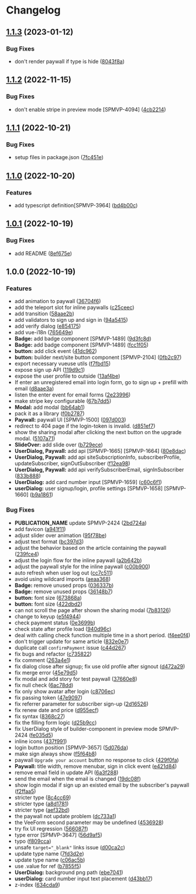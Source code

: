 # Changelog

## [1.1.3](https://github.com/storipress/builder-component/compare/v1.1.2...v1.1.3) (2023-01-12)

### Bug Fixes

- don't render paywall if type is hide ([8043f8a](https://github.com/storipress/builder-component/commit/8043f8a3b33bf2b9f0527297629d71a335b84613))

## [1.1.2](https://github.com/storipress/builder-component/compare/v1.1.1...v1.1.2) (2022-11-15)

### Bug Fixes

- don't enable stripe in preview mode [SPMVP-4094] ([4cb2214](https://github.com/storipress/builder-component/commit/4cb221411beb0c178e6970d8c75a2cfd98476f64))

## [1.1.1](https://github.com/storipress/builder-component/compare/v1.1.0...v1.1.1) (2022-10-21)

### Bug Fixes

- setup files in package.json ([7fc451e](https://github.com/storipress/builder-component/commit/7fc451eb751b5d20c29394bf5eee443a369573ed))

## [1.1.0](https://github.com/storipress/builder-component/compare/v1.0.1...v1.1.0) (2022-10-20)

### Features

- add typescript definition[SPMVP-3964] ([bd4b00c](https://github.com/storipress/builder-component/commit/bd4b00c479780aac6666d337aff613342d18f11c))

## [1.0.1](https://github.com/storipress/builder-component/compare/v1.0.0...v1.0.1) (2022-10-19)

### Bug Fixes

- add README ([8ef675e](https://github.com/storipress/builder-component/commit/8ef675e56741296b24e6a64ea287893f83c80348))

## 1.0.0 (2022-10-19)

### Features

- add animation to paywall ([36704f6](https://github.com/storipress/builder-component/commit/36704f68678572b2ab4dc72c2cc1aa4b79bb13a5))
- add the teleport slot for inline paywalls ([c25ceec](https://github.com/storipress/builder-component/commit/c25ceec8cdab5d9c240019f68fc75447c73a849a))
- add transition ([58aae2b](https://github.com/storipress/builder-component/commit/58aae2b698d3044b04e3a88e45b3d65cfc2cff4c))
- add validators to sign up and sign in ([94a5415](https://github.com/storipress/builder-component/commit/94a54156a52ce1fb247b5b8d0008e0ccd7088a3e))
- add verify dialog ([e854175](https://github.com/storipress/builder-component/commit/e854175af27851bab4bd237f8169d3c863069013))
- add vue-i18n ([765649e](https://github.com/storipress/builder-component/commit/765649ec9f33dac0833927dc9a2eff916f937ab3))
- **Badge:** add badge component [SPMVP-1489] ([9d3fc8d](https://github.com/storipress/builder-component/commit/9d3fc8d567118f3016d140649412ada24bedc244))
- **Badge:** add badge component [SPMVP-1489] ([fcc1f05](https://github.com/storipress/builder-component/commit/fcc1f051e123a93f91c475ea301499fffcc1b7f9))
- **button:** add click event ([41dc962](https://github.com/storipress/builder-component/commit/41dc962576b6f12574d773668ffabf12b025b627))
- **button:** builder next/site button component [SPMVP-2104] ([0fb2c97](https://github.com/storipress/builder-component/commit/0fb2c97eb514d017baa63fe4ce8cceab3b74f15a))
- export necessary vueuse utils ([f7fbd15](https://github.com/storipress/builder-component/commit/f7fbd156b038a60c9a9393a6456489f75c04c597))
- expose sign up API ([119d9c1](https://github.com/storipress/builder-component/commit/119d9c1eb6fe2c9c464e522c4d78592c45f15cf0))
- expose the user profile to outside ([13af4be](https://github.com/storipress/builder-component/commit/13af4be1fc600e1e3669fa7c8034b077cb201e08))
- If enter an unregistered email into login form, go to sign up + prefill with email ([d8aae3a](https://github.com/storipress/builder-component/commit/d8aae3a05612db36483fb836c4abaf029bca2e7a))
- listen the enter event for email forms ([2e23996](https://github.com/storipress/builder-component/commit/2e23996865a29ceda0bfe2bad24be92b13ba2c72))
- make stripe key configurable ([67b7dd5](https://github.com/storipress/builder-component/commit/67b7dd54058514322441cadd6ad0074081914aca))
- **Modal:** add modal ([bb64ab1](https://github.com/storipress/builder-component/commit/bb64ab1b32d8b7afc57dacc6cc8204de651d7644))
- pack it as a library ([f0b2787](https://github.com/storipress/builder-component/commit/f0b2787bc2088b1f320509b4d23064c6d3a8d855))
- **Paywall:** paywall UI [SPMVP-1500] ([097d003](https://github.com/storipress/builder-component/commit/097d00380be32a4577af3a7b82e4ab20203d24ff))
- redirect to 404 page if the login-token is invalid. ([d851ef7](https://github.com/storipress/builder-component/commit/d851ef7c69ea9ea301d987e96f6cdee83d0cdc22))
- show the sharing modal after clicking the next button on the upgrade modal. ([5107a71](https://github.com/storipress/builder-component/commit/5107a7115c8511059df439950212e8e63088d08b))
- **SlideOver:** add slide over ([b729ece](https://github.com/storipress/builder-component/commit/b729ecef231fef0c1e292fff49ba6e43b6537488))
- **UserDialog, Paywall:** add api [SPMVP-1665] [SPMVP-1664] ([80e8dac](https://github.com/storipress/builder-component/commit/80e8dac9dab53bd13140e05e9e2b2499e9cf0f2a))
- **UserDialog, Paywall:** add api siteSubscriptionInfo, subscriberProfile, updateSubscriber, signOutSubscriber ([f12ea98](https://github.com/storipress/builder-component/commit/f12ea98f69ec5509eb92d9c92e16935f2d92bfcb))
- **UserDialog, Paywall:** add api verifySubscriberEmail, signInSubscriber ([833b888](https://github.com/storipress/builder-component/commit/833b8887e444c1312dba03e11ea2f9d3b5192adc))
- **UserDialog:** add card number input [SPMVP-1659] ([c60c6f1](https://github.com/storipress/builder-component/commit/c60c6f1a1d336736fc8781ae6bd048cc137956d3))
- **userDialog:** user signup/login, profile settings [SPMVP-1658] [SPMVP-1660] ([b9a1861](https://github.com/storipress/builder-component/commit/b9a18614c44b470945d7728599d2ae8bcd4cd652))

### Bug Fixes

- **PUBLICATION_NAME** update SPMVP-2424 ([2bd724a](https://github.com/storipress/builder-component/commit/2bd724a8f26a2fe6285fa436f158377f4f92f8ca))
- add favicon ([a941f11](https://github.com/storipress/builder-component/commit/a941f11b8039dfc9be4a6cdad5c7df82283b8a7b))
- adjust slider over animation ([95f78be](https://github.com/storipress/builder-component/commit/95f78be9b0d6bdff4051bfdce5b7fa2ef8f8523a))
- adjust text format ([bc397d3](https://github.com/storipress/builder-component/commit/bc397d321fcda68d8b898df4857f788860a26161))
- adjust the behavior based on the article containing the paywall ([239fce4](https://github.com/storipress/builder-component/commit/239fce44cf994deef9b175ca3d92fa239921fad3))
- adjust the login flow for the inline paywall ([a2b642b](https://github.com/storipress/builder-component/commit/a2b642b58f601a884ff6f4b0ffdba951330a438a))
- adjust the paywall style for the inline paywall ([c00b900](https://github.com/storipress/builder-component/commit/c00b900050975d83d3c4822550520ac9b426800e))
- auto refresh when user log out ([cc7c511](https://github.com/storipress/builder-component/commit/cc7c5114df3e0d353aec6a658edb22bf8c09db61))
- avoid using wildcard imports ([aeaa368](https://github.com/storipress/builder-component/commit/aeaa368aa561b6e6cffd7e4a7ee8c56220a9b08f))
- **Badge:** remove unused props ([036337b](https://github.com/storipress/builder-component/commit/036337b2d9a4904cfe6b8b8af1940cc2a416e7da))
- **Badge:** remove unused props ([36148b7](https://github.com/storipress/builder-component/commit/36148b7c824e51ee164a781dd9b409e83e00eeb2))
- **button:** font size ([673868a](https://github.com/storipress/builder-component/commit/673868a49be8e61265ed736c106f8ad67c3deabd))
- **button:** font size ([422dbd2](https://github.com/storipress/builder-component/commit/422dbd245179df86ddcbcc8a00f4e1e0b113ca16))
- can not scroll the page after shown the sharing modal ([7b83126](https://github.com/storipress/builder-component/commit/7b8312698d92b803a3883d270d099588873f923c))
- change to keyup ([e5f4944](https://github.com/storipress/builder-component/commit/e5f4944cf5daee7daa29216f526b73dab44f070f))
- check payment status ([0e3699b](https://github.com/storipress/builder-component/commit/0e3699b0b3d62689cd10b9e253064e0d6f40855b))
- check state after profile load ([940d96c](https://github.com/storipress/builder-component/commit/940d96c0d0d5b7c1f576c8d8c35c95b590b5acfc))
- deal with calling check function multiple time in a short period. ([f4ee0f4](https://github.com/storipress/builder-component/commit/f4ee0f417ac510a1c37499e16e276b8c9e9b1c75))
- don't trigger update for same article ([832e0e7](https://github.com/storipress/builder-component/commit/832e0e76ad868b7e65b7acb34cd0671017684a7d))
- duplicate call `confirmPayment` issue ([c44d267](https://github.com/storipress/builder-component/commit/c44d267018d6bbda11131ac9ef37bbdaa4ec3a61))
- fix bugs and refactor ([c735822](https://github.com/storipress/builder-component/commit/c7358224febe1f277d0ea03c3c9003a4ac1e7265))
- fix comment ([263a4e1](https://github.com/storipress/builder-component/commit/263a4e13a3e7cbdc4a34a9bf3c7de37362a5fd68))
- fix dialog close after signup; fix use old profile after signout ([d472a29](https://github.com/storipress/builder-component/commit/d472a29a16bdd02a71cf1bf89f3b3f7a7e235e35))
- fix merge error ([45e79d5](https://github.com/storipress/builder-component/commit/45e79d5d6c79502c4fe47b9fbb665460d94abb51))
- fix modal and add story for test paywall ([37660e8](https://github.com/storipress/builder-component/commit/37660e8376031c2daf2d4edf11f6978703ec96f8))
- fix null check ([6ac78dd](https://github.com/storipress/builder-component/commit/6ac78dd1fb9a618306f59605d312f9fac18348cd))
- fix only show avatar after login ([c8706ec](https://github.com/storipress/builder-component/commit/c8706ec9f19826962951e0db01d078f8a6645997))
- fix passing token ([47e9097](https://github.com/storipress/builder-component/commit/47e90976c63f2cb48baf6c350731b8685e28416a))
- fix referrer parameter for subscriber sign-up ([2d16526](https://github.com/storipress/builder-component/commit/2d1652674d827af269f0440a9dec8ba810316ca6))
- fix renew date and price ([d955ecf](https://github.com/storipress/builder-component/commit/d955ecf71048d14e286efad351fab1acc1e6b8e0))
- fix syntax ([8368c27](https://github.com/storipress/builder-component/commit/8368c270fc1622c433a3e9cdcdd94e46bf13637b))
- fix the filling form logic ([d25b9cc](https://github.com/storipress/builder-component/commit/d25b9ccaf05a40bf5950ac719d2ad0bf818c1271))
- fix UserDialog style of builder-component in preview mode SPMVP-2424 ([fe035d5](https://github.com/storipress/builder-component/commit/fe035d59a2807d3fa6ad543a831dbd82e6b6cf2b))
- inline icons ([437f991](https://github.com/storipress/builder-component/commit/437f991c6f31e749dde378c81622e12e7a9cb8e2))
- login button position [SPMVP-3657] ([5d076da](https://github.com/storipress/builder-component/commit/5d076da054689255268a75e014d5c44ed545a578))
- make sign always show ([f5f64b8](https://github.com/storipress/builder-component/commit/f5f64b8cbb3fa4bfe24ec3f678ce7e0e61f59119))
- paywall `Upgrade your account` button no response to click ([429f0fa](https://github.com/storipress/builder-component/commit/429f0fa70f6cd4c75a9ae32d32e1c167644d844a))
- **Paywall:** title width, remove menubar, sign in click event ([e421d84](https://github.com/storipress/builder-component/commit/e421d84cadd3fb31b240ad1fd979d9ce3632705c))
- remove email field in update API ([6a3f288](https://github.com/storipress/builder-component/commit/6a3f2882f5632bfb4e899ccafb3b4fb27aec9a1b))
- send the email when the email is changed ([19dc08f](https://github.com/storipress/builder-component/commit/19dc08f19c050ac56768347c657522d5a4775403))
- show login modal if sign up an existed email by the subscriber's paywall ([f2ffaa5](https://github.com/storipress/builder-component/commit/f2ffaa51ec6c4f92548540d8e66dc74b1e437a2c))
- stricter type ([8c4cc69](https://github.com/storipress/builder-component/commit/8c4cc69c191d7efd40213cc663d3ae45b58f2702))
- stricter type ([a8d1781](https://github.com/storipress/builder-component/commit/a8d178171a1dc408b231f335c2fe969b5bbfaddb))
- stricter type ([aef32bd](https://github.com/storipress/builder-component/commit/aef32bd890e971e4452e8dec6a96ab938e872fd2))
- the paywall not update problem ([dc733a1](https://github.com/storipress/builder-component/commit/dc733a1fbbf932d29517a8e23bdf98e900f538c1))
- the VeeForm second parameter may be undefined ([4536928](https://github.com/storipress/builder-component/commit/45369288561d2dab277128cf7ee567759aeb8e10))
- try fix UI regression ([566087f](https://github.com/storipress/builder-component/commit/566087f7d82eed7e939d914752bec60b6ff8a5f2))
- type error [SPMVP-3647] ([56d9af5](https://github.com/storipress/builder-component/commit/56d9af5e935d388a548ee20923f1adadc8809f0d))
- typo ([f809cca](https://github.com/storipress/builder-component/commit/f809cca95a75914c11c5424f89484864b77f867e))
- unsafe `target="_blank"` links issue ([d00ca2c](https://github.com/storipress/builder-component/commit/d00ca2c836e8637806af03f2192fe8ccf4851d87))
- update type name ([7fd3d2e](https://github.com/storipress/builder-component/commit/7fd3d2e92968afe7709c8000844d4b0cc3122c1f))
- update type name ([c06ac5b](https://github.com/storipress/builder-component/commit/c06ac5b4fdafde4cd19d21d5fa528b6b0ae93f83))
- use .value for ref ([b7855f5](https://github.com/storipress/builder-component/commit/b7855f51239bcedb58233003dda91c1a501b9120))
- **UserDialog:** background png path ([ebe7041](https://github.com/storipress/builder-component/commit/ebe70411c83954a6d69dda6d95c1c0a77c31c2e1))
- **userDialog:** card number input text placement ([d43bb17](https://github.com/storipress/builder-component/commit/d43bb17df89de2296c274767f412c8eaaa5d0191))
- z-index ([634cda9](https://github.com/storipress/builder-component/commit/634cda9f5ff88b7e03d79519ade14c1b71ad60ac))

